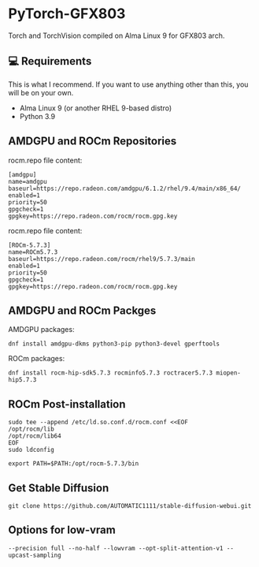 # PyTorch-GFX803
Torch and TorchVision compiled on Alma Linux 9 for GFX803 arch.

## 💻 Requirements

This is what I recommend. If you want to use anything other than this, you will be on your own.

- Alma Linux 9 (or another RHEL 9-based distro)
- Python 3.9


## AMDGPU and ROCm Repositories

rocm.repo file content:

```
[amdgpu]
name=amdgpu
baseurl=https://repo.radeon.com/amdgpu/6.1.2/rhel/9.4/main/x86_64/
enabled=1
priority=50
gpgcheck=1
gpgkey=https://repo.radeon.com/rocm/rocm.gpg.key
```


rocm.repo file content:

```
[ROCm-5.7.3]
name=ROCm5.7.3
baseurl=https://repo.radeon.com/rocm/rhel9/5.7.3/main
enabled=1
priority=50
gpgcheck=1
gpgkey=https://repo.radeon.com/rocm/rocm.gpg.key
```


## AMDGPU and ROCm Packges

AMDGPU packages:
```
dnf install amdgpu-dkms python3-pip python3-devel gperftools
```

ROCm packages:
```
dnf install rocm-hip-sdk5.7.3 rocminfo5.7.3 roctracer5.7.3 miopen-hip5.7.3
```


## ROCm Post-installation

```
sudo tee --append /etc/ld.so.conf.d/rocm.conf <<EOF
/opt/rocm/lib
/opt/rocm/lib64
EOF
sudo ldconfig
```
```
export PATH=$PATH:/opt/rocm-5.7.3/bin
```

## Get Stable Diffusion
```
git clone https://github.com/AUTOMATIC1111/stable-diffusion-webui.git
```

## Options for low-vram
```
--precision full --no-half --lowvram --opt-split-attention-v1 --upcast-sampling
```
